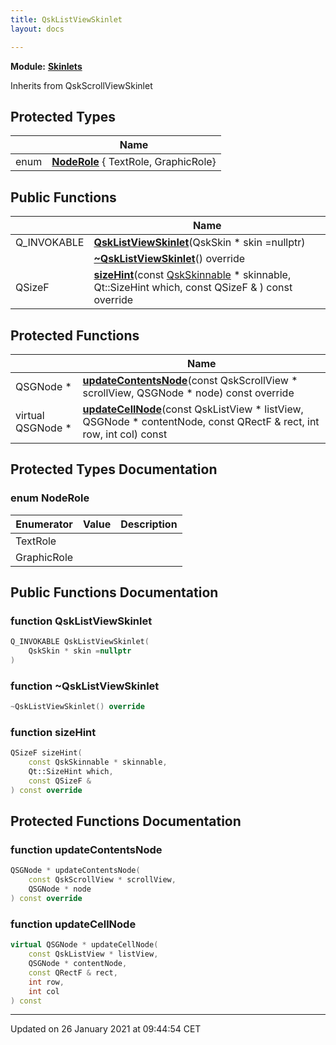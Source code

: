 ```yaml
---
title: QskListViewSkinlet
layout: docs

---
```



**Module:** **[Skinlets](/docs/modules/group___skinlets/)**



Inherits from QskScrollViewSkinlet

## Protected Types

|                | Name           |
| -------------- | -------------- |
| enum| **[NodeRole](/docs/classes/class_qsk_list_view_skinlet/#enum-noderole)** { TextRole, GraphicRole} |

## Public Functions

|                | Name           |
| -------------- | -------------- |
| Q_INVOKABLE | **[QskListViewSkinlet](/docs/classes/class_qsk_list_view_skinlet/#function-qsklistviewskinlet)**(QskSkin * skin =nullptr) |
| | **[~QskListViewSkinlet](/docs/classes/class_qsk_list_view_skinlet/#function-~qsklistviewskinlet)**() override |
| QSizeF | **[sizeHint](/docs/classes/class_qsk_list_view_skinlet/#function-sizehint)**(const [QskSkinnable](/docs/classes/class_qsk_skinnable/) * skinnable, Qt::SizeHint which, const QSizeF & ) const override |

## Protected Functions

|                | Name           |
| -------------- | -------------- |
| QSGNode * | **[updateContentsNode](/docs/classes/class_qsk_list_view_skinlet/#function-updatecontentsnode)**(const QskScrollView * scrollView, QSGNode * node) const override |
| virtual QSGNode * | **[updateCellNode](/docs/classes/class_qsk_list_view_skinlet/#function-updatecellnode)**(const QskListView * listView, QSGNode * contentNode, const QRectF & rect, int row, int col) const |

## Protected Types Documentation

### enum NodeRole

| Enumerator | Value | Description |
| ---------- | ----- | ----------- |
| TextRole | |   |
| GraphicRole | |   |




## Public Functions Documentation

### function QskListViewSkinlet

```cpp
Q_INVOKABLE QskListViewSkinlet(
    QskSkin * skin =nullptr
)
```


### function ~QskListViewSkinlet

```cpp
~QskListViewSkinlet() override
```


### function sizeHint

```cpp
QSizeF sizeHint(
    const QskSkinnable * skinnable,
    Qt::SizeHint which,
    const QSizeF & 
) const override
```


## Protected Functions Documentation

### function updateContentsNode

```cpp
QSGNode * updateContentsNode(
    const QskScrollView * scrollView,
    QSGNode * node
) const override
```


### function updateCellNode

```cpp
virtual QSGNode * updateCellNode(
    const QskListView * listView,
    QSGNode * contentNode,
    const QRectF & rect,
    int row,
    int col
) const
```


-------------------------------

Updated on 26 January 2021 at 09:44:54 CET
